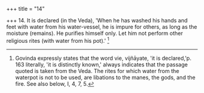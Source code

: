 +++
title = "14"

+++
14. It is declared (in the Veda), 'When he has washed his hands and feet with water from his water-vessel, he is impure for others, as long as the moisture (remains). He purifies himself only. Let him not perform other religious rites (with water from his pot).' [^11] 


[^11]:  Govinda expressly states that the word vie, vijñāyate, 'it is declared,'p. 163 literally, 'it is distinctly known,' always indicates that the passage quoted is taken from the Veda. The rites for which water from the waterpot is not to be used, are libations to the manes, the gods, and the fire. See also below, I, 4, 7, 5.
